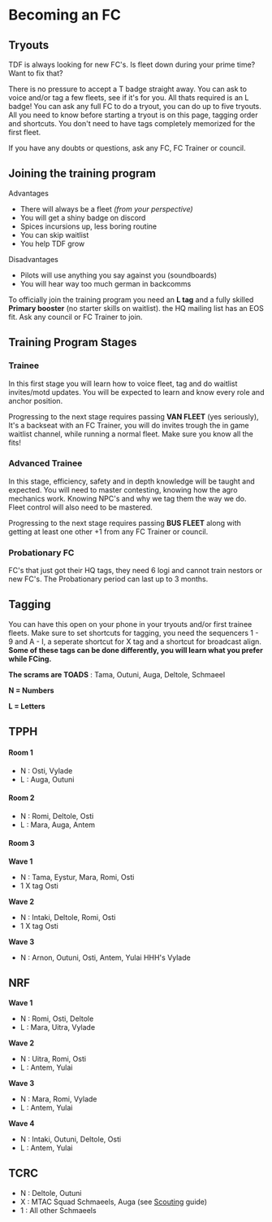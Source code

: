 # Becoming an FC

## Tryouts

TDF is always looking for new FC's.
Is fleet down during your prime time? Want to fix that?

There is no pressure to accept a T badge straight away. You can ask to voice and/or tag a few fleets, see if it's for you. All thats required is an L badge! You can ask any full FC to do a tryout, you can do up to five tryouts. All you need to know before starting a tryout is on this page, tagging order and shortcuts. You don't need to have tags completely memorized for the first fleet.

If you have any doubts or questions, ask any FC, FC Trainer or council.

## Joining the training program

Advantages

- There will always be a fleet _(from your perspective)_
- You will get a shiny badge on discord
- Spices incursions up, less boring routine
- You can skip waitlist
- You help TDF grow

Disadvantages

- Pilots will use anything you say against you (soundboards)
- You will hear way too much german in backcomms

To officially join the training program you need an **L tag** and a fully skilled **Primary booster** (no starter skills on waitlist). the HQ mailing list has an EOS fit. Ask any council or FC Trainer to join.

## Training Program Stages

### Trainee

In this first stage you will learn how to voice fleet, tag and do waitlist invites/motd updates. You will be expected to learn and know every role and anchor position.

Progressing to the next stage requires passing **VAN FLEET** (yes seriously), It's a backseat with an FC Trainer, you will do invites trough the in game waitlist channel, while running a normal fleet. Make sure you know all the fits!

### Advanced Trainee

In this stage, efficiency, safety and in depth knowledge will be taught and expected. You will need to master contesting, knowing how the agro mechanics work. Knowing NPC's and why we tag them the way we do. Fleet control will also need to be mastered.

Progressing to the next stage requires passing **BUS FLEET** along with getting at least one other +1 from any FC Trainer or council.

### Probationary FC

FC's that just got their HQ tags, they need 6 logi and cannot train nestors or new FC's. The Probationary period can last up to 3 months.

## Tagging

You can have this open on your phone in your tryouts and/or first trainee fleets. Make sure to set shortcuts for tagging, you need the sequencers 1 - 9 and A - I, a seperate shortcut for X tag and a shortcut for broadcast align. **Some of these tags can be done differently, you will learn what you prefer while FCing.**

**The scrams are TOADS** : Tama, Outuni, Auga, Deltole, Schmaeel

**N = Numbers**

**L = Letters**

## TPPH

#### Room 1

- N : Osti, Vylade
- L : Auga, Outuni

#### Room 2

- N : Romi, Deltole, Osti
- L : Mara, Auga, Antem

#### Room 3

**Wave 1**

- N : Tama, Eystur, Mara, Romi, Osti
- 1 X tag Osti

**Wave 2**

- N : Intaki, Deltole, Romi, Osti
- 1 X tag Osti

**Wave 3**

- N : Arnon, Outuni, Osti, Antem, Yulai
  HHH's Vylade

## NRF

**Wave 1**

- N : Romi, Osti, Deltole
- L : Mara, Uitra, Vylade

**Wave 2**

- N : Uitra, Romi, Osti
- L : Antem, Yulai

**Wave 3**

- N : Mara, Romi, Vylade
- L : Antem, Yulai

**Wave 4**

- N : Intaki, Outuni, Deltole, Osti
- L : Antem, Yulai

## TCRC

- N : Deltole, Outuni
- X : MTAC Squad Schmaeels, Auga (see [Scouting](/guide/scouting) guide)
- 1 : All other Schmaeels
